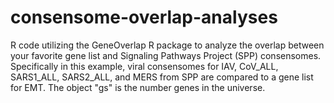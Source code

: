 # consensome-overlap-analyses
R code utilizing the GeneOverlap R package to analyze the overlap between your favorite gene list and Signaling Pathways Project (SPP) consensomes.
Specifically in this example, viral consensomes for IAV, CoV_ALL, SARS1_ALL, SARS2_ALL, and MERS from SPP are compared to a gene list for EMT.
The object "gs" is the number genes in the universe.
